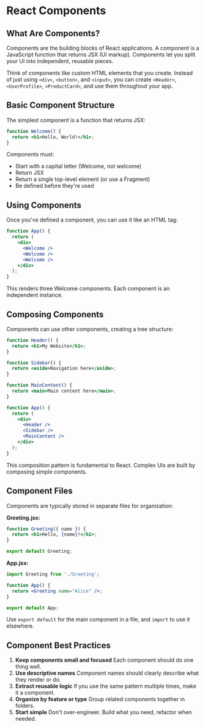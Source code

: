 # React Components

## What Are Components?

Components are the building blocks of React applications. A component is a JavaScript function that returns JSX (UI markup). Components let you split your UI into independent, reusable pieces.

Think of components like custom HTML elements that you create. Instead of just using `<div>`, `<button>`, and `<input>`, you can create `<Header>`, `<UserProfile>`, `<ProductCard>`, and use them throughout your app.

## Basic Component Structure

The simplest component is a function that returns JSX:

```jsx
function Welcome() {
  return <h1>Hello, World!</h1>;
}
```

Components must:
- Start with a capital letter (Welcome, not welcome)
- Return JSX
- Return a single top-level element (or use a Fragment)
- Be defined before they're used

## Using Components

Once you've defined a component, you can use it like an HTML tag:

```jsx
function App() {
  return (
    <div>
      <Welcome />
      <Welcome />
      <Welcome />
    </div>
  );
}
```

This renders three Welcome components. Each component is an independent instance.

## Composing Components

Components can use other components, creating a tree structure:

```jsx
function Header() {
  return <h1>My Website</h1>;
}

function Sidebar() {
  return <aside>Navigation here</aside>;
}

function MainContent() {
  return <main>Main content here</main>;
}

function App() {
  return (
    <div>
      <Header />
      <Sidebar />
      <MainContent />
    </div>
  );
}
```

This composition pattern is fundamental to React. Complex UIs are built by composing simple components.

## Component Files

Components are typically stored in separate files for organization:

**Greeting.jsx:**
```jsx
function Greeting({ name }) {
  return <h1>Hello, {name}!</h1>;
}

export default Greeting;
```

**App.jsx:**
```jsx
import Greeting from './Greeting';

function App() {
  return <Greeting name="Alice" />;
}

export default App;
```

Use `export default` for the main component in a file, and `import` to use it elsewhere.

## Component Best Practices
1. **Keep components small and focused** Each component should do one thing well.
2. **Use descriptive names** Component names should clearly describe what they render or do.
3. **Extract reusable logic** If you use the same pattern multiple times, make it a component.
4. **Organize by feature or type** Group related components together in folders.
5. **Start simple** Don't over-engineer. Build what you need, refactor when needed.
